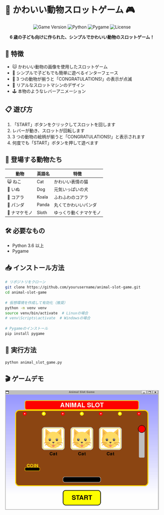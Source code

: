 # 🎰 かわいい動物スロットゲーム 🎮

<div align="center">

![Game Version](https://img.shields.io/badge/version-1.0.0-blue)
![Python](https://img.shields.io/badge/Python-3.6+-brightgreen)
![Pygame](https://img.shields.io/badge/Pygame-2.0+-orange)
![License](https://img.shields.io/badge/license-MIT-green)

**6 歳の子ども向けに作られた、シンプルでかわいい動物のスロットゲーム！**

</div>

## 🌟 特徴

- 🐱 かわいい動物の画像を使用したスロットゲーム
- 🎯 シンプルで子どもでも簡単に遊べるインターフェース
- 🎉 3 つの動物が揃うと「CONGRATULATIONS!」の表示が点滅
- 🎰 リアルなスロットマシンのデザイン
- 🕹️ 本物のようなレバーアニメーション

## 📋 遊び方

1. 「START」ボタンをクリックしてスロットを回します
2. レバーが動き、スロットが回転します
3. 3 つの動物の絵柄が揃うと「CONGRATULATIONS!」と表示されます
4. 何度でも「START」ボタンを押して遊べます

## 🐾 登場する動物たち

| 動物          | 英語名 | 特徴                   |
| ------------- | ------ | ---------------------- |
| 😺 ねこ       | Cat    | かわいい表情の猫       |
| 🐶 いぬ       | Dog    | 元気いっぱいの犬       |
| 🐨 コアラ     | Koala  | ふわふわのコアラ       |
| 🐼 パンダ     | Panda  | 丸くてかわいいパンダ   |
| 🦥 ナマケモノ | Sloth  | ゆっくり動くナマケモノ |

## 🛠️ 必要なもの

- Python 3.6 以上
- Pygame

## 📥 インストール方法

```bash
# リポジトリをクローン
git clone https://github.com/yourusername/animal-slot-game.git
cd animal-slot-game

# 仮想環境を作成して有効化（推奨）
python -m venv venv
source venv/bin/activate  # Linuxの場合
# venv\Scripts\activate  # Windowsの場合

# Pygameのインストール
pip install pygame
```

## 🚀 実行方法

```bash
python animal_slot_game.py
```

## 🎬 ゲームデモ

<div align="center">
  <img src="AnimalSlot.gif" alt="動物スロットゲームのデモ" width="600">
</div>
